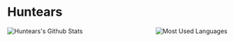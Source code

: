 # Huntears

<img align="left" alt="Huntears's Github Stats" src="https://github-readme-stats.vercel.app/api?username=Huntears&show_icons=true&hide_border=true&hide=issues&show_owner=false" />

<img align="right" alt="Most Used Languages" src="https://github-readme-stats.vercel.app/api/top-langs/?username=Huntears&layout=default&hide_border=true">
